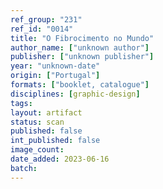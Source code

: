 ```yaml
---
ref_group: "231"
ref_id: "0014"
title: "O Fibrocimento no Mundo"
author_name: ["unknown author"]
publisher: ["unknown publisher"]
year: "unknown-date"
origin: ["Portugal"]
formats: ["booklet, catalogue"]
disciplines: [graphic-design]
tags:
layout: artifact
status: scan
published: false
int_published: false
image_count:
date_added: 2023-06-16
batch:
---
```

